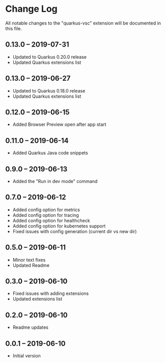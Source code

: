# Change Log

All notable changes to the "quarkus-vsc" extension will be documented in this file.

## 0.13.0 – 2019-07-31

-   Updated to Quarkus 0.20.0 release
-   Updated Quarkus extensions list

## 0.13.0 – 2019-06-27

-   Updated to Quarkus 0.18.0 release
-   Updated Quarkus extensions list

## 0.12.0 – 2019-06-15

-   Added Browser Preview open after app start

## 0.11.0 – 2019-06-14

-   Added Quarkus Java code snippets

## 0.9.0 – 2019-06-13

-   Added the "Run in dev mode" command

## 0.7.0 – 2019-06-12

-   Added config option for metrics
-   Added config option for tracing
-   Added config option for healthcheck
-   Added config option for kubernetes support
-   Fixed issues with config generation (current dir vs new dir)

## 0.5.0 – 2019-06-11

-   Minor text fixes
-   Updated Readme

## 0.3.0 – 2019-06-10

-   Fixed issues with adding extensions
-   Updated extensions list

## 0.2.0 – 2019-06-10

-   Readme updates

## 0.0.1 – 2019-06-10

-   Initial version

